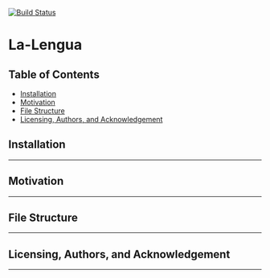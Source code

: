 [![Build Status](https://travis-ci.org/darrylbalderas/thugger.svg?branch=master)](https://travis-ci.org/darrylbalderas/thugger)
# La-Lengua

## Table of Contents
  * [Installation](#installation)
  * [Motivation](#motivation)
  * [File Structure](#file-structure)
  * [Licensing, Authors, and Acknowledgement](#licensing--authors--and--acknowledgement)

## Installation
---


## Motivation 
---


## File Structure 
---


## Licensing, Authors, and Acknowledgement
---

